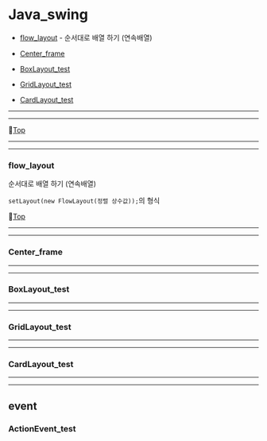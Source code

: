 # Java_swing

* [flow_layout](#flow_layout) - 순서대로 배열 하기 (연속배열)


* [Center_frame](#center_frame)


* [BoxLayout_test](#boxlayout_test)


* [GridLayout_test](#gridlayout_test)


* [CardLayout_test](#cardlayout_test)

---
---


:camel:[Top](#java_swing)

---
---

### flow_layout

순서대로 배열 하기 (연속배열)

``setLayout(new FlowLayout(정렬 상수값));``의 형식

:camel:[Top](#java_swing)

---
---

### Center_frame

---
---

### BoxLayout_test

---
---

### GridLayout_test

---
---

### CardLayout_test

---
---

## event
### ActionEvent_test